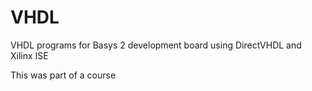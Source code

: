 # VHDL

VHDL programs for Basys 2 development board using DirectVHDL and Xilinx ISE

This was part of a course
